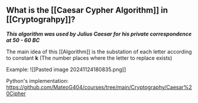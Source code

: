 
## What is the [[Caesar Cypher Algorithm]] in [[Cryptograhpy]]?

***This algorithm was used by Julius Caesar for his private correspondence at 50 - 60 BC***

The main idea of this [[Algorithm]] is the substation of each letter according to constant **k** (The number places where the letter to replace exists)

Example:
![[Pasted image 20241124180835.png]]

Python's implementation: https://github.com/MateoG404/courses/tree/main/Cryptography/Caesar%20Cipher
